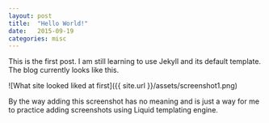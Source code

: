 ```yaml
---
layout: post
title:  "Hello World!"
date:   2015-09-19
categories: misc
---
```


This is the first post. I am still learning to use Jekyll and its default template. 
The blog currently looks like this. 

![What site looked liked at first]({{ site.url }}/assets/screenshot1.png)

By the way adding this screenshot has no meaning and is just a way for me to practice adding screenshots using Liquid templating engine.

